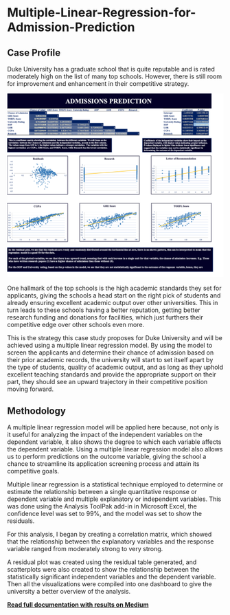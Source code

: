 # Multiple-Linear-Regression-for-Admission-Prediction

## Case Profile
Duke University has a graduate school that is quite reputable and is rated moderately high on the list of many top schools. However, there is still room for improvement and enhancement in their competitive strategy.

![](https://github.com/imanjokko/Multiple-Linear-Regression-for-Admission-Prediction/blob/main/admissions.png)

One hallmark of the top schools is the high academic standards they set for applicants, giving the schools a head start on the right pick of students and already ensuring excellent academic output over other universities. This in turn leads to these schools having a better reputation, getting better research funding and donations for facilities, which just furthers their competitive edge over other schools even more.

This is the strategy this case study proposes for Duke University and will be achieved using a multiple linear regression model. By using the model to screen the applicants and determine their chance of admission based on their prior academic records, the university will start to set itself apart by the type of students, quality of academic output, and as long as they uphold excellent teaching standards and provide the appropriate support on their part, they should see an upward trajectory in their competitive position moving forward.

## Methodology
A multiple linear regression model will be applied here because, not only is it useful for analyzing the impact of the independent variables on the dependent variable, it also shows the degree to which each variable affects the dependent variable. Using a multiple linear regression model also allows us to perform predictions on the outcome variable, giving the school a chance to streamline its application screening process and attain its competitive goals.

Multiple linear regression is a statistical technique employed to determine or estimate the relationship between a single quantitative response or dependent variable and multiple explanatory or independent variables. This was done using the Analysis ToolPak add-in in Microsoft Excel, the confidence level was set to 99%, and the model was set to show the residuals.

For this analysis, I began by creating a correlation matrix, which showed that the relationship between the explanatory variables and the response variable ranged from moderately strong to very strong. 

A residual plot was created using the residual table generated, and scatterplots were also created to show the relationship between the statistically significant independent variables and the dependent variable. Then all the visualizations were compiled into one dashboard to give the university a better overview of the analysis.

**[Read full documentation with results on Medium](https://medium.com/@imanjokko/linear-regression-for-admission-prediction-a-competitive-strategy-case-study-ca4d1e9ed071)**
